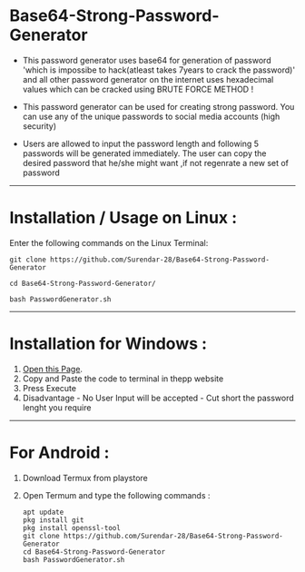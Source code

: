 # Base64-Strong-Password-Generator

* This password generator uses base64 for generation of password 'which is impossibe to hack(atleast takes 7years to crack the password)' and all other password generator on the internet uses hexadecimal values which can be cracked using BRUTE FORCE METHOD ! 

* This password generator can be used for creating strong password. You can use any of the unique passwords to social media accounts (high security)

* Users are allowed to input the password length and following 5 passwords will be generated immediately.
The user can copy the desired password that he/she might want ,if not regenrate a new set of password

---

# Installation / Usage on Linux :

Enter the following commands on the Linux Terminal: 



    git clone https://github.com/Surendar-28/Base64-Strong-Password-Generator

    cd Base64-Strong-Password-Generator/

    bash PasswordGenerator.sh

---
 
# Installation for Windows : 
 1. [Open this Page](https://www.tutorialspoint.com/unix_terminal_online.php).
 2. Copy and Paste the code to terminal in thepp website 
 3. Press Execute  
 4. Disadvantage - No User Input will be accepted - Cut short the password lenght you require 

 --- 
  
# For Android : 

 1. Download Termux from playstore 
 2. Open Termum and type the following commands :
 
        apt update
        pkg install git    
        pkg install openssl-tool    
        git clone https://github.com/Surendar-28/Base64-Strong-Password-Generator
        cd Base64-Strong-Password-Generator
        bash PasswordGenerator.sh


